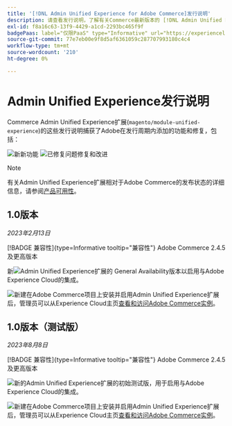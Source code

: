 ```yaml
---
title: '[!DNL Admin Unified Experience for Adobe Commerce]发行说明'
description: 请查看发行说明，了解有关Commerce最新版本的 [!DNL Admin Unified Experience] 扩展的信息。
exl-id: f8a16c63-13f9-4429-a1cd-2293bc465f9f
badgePaas: label="仅限PaaS" type="Informative" url="https://experienceleague.adobe.com/zh-hans/docs/commerce/user-guides/product-solutions" tooltip="仅适用于云项目(Adobe管理的PaaS基础架构)和内部部署项目上的Adobe Commerce 。"
source-git-commit: 77e7eb00e9f8d5af6361059c287707993180c4c4
workflow-type: tm+mt
source-wordcount: '210'
ht-degree: 0%

---
```


# Admin Unified Experience发行说明

Commerce Admin Unified Experience扩展(`magento/module-unified-experience`)的这些发行说明捕获了Adobe在发行周期内添加的功能和修复，包括：

![新](../assets/new.svg)新功能
![已修复问题](../assets/fix.svg)修复和改进


>[!NOTE]
>
>有关Admin Unified Experience扩展相对于Adobe Commerce的发布状态的详细信息，请参阅[产品可用性](https://experienceleague.adobe.com/docs/commerce-operations/release/product-availability.html?lang=zh-Hans)。

## 1.0版本

*2023年2月13日*

[!BADGE 兼容性]{type=Informative tooltip="兼容性"} Adobe Commerce 2.4.5及更高版本

新![Admin Unified Experience扩展的](../assets/new.svg) General Availability版本以启用与Adobe Experience Cloud的集成。

![新建](../assets/new.svg)在Adobe Commerce项目上安装并启用Admin Unified Experience扩展后，管理员可以从Experience Cloud主页[查看和访问Adobe Commerce实例](admin-unified-experience-integration-overview.md)。


## 1.0版本（测试版）

*2023年8月8日*

[!BADGE 兼容性]{type=Informative tooltip="兼容性"} Adobe Commerce 2.4.5及更高版本

![新的](../assets/new.svg)Admin Unified Experience扩展的初始测试版，用于启用与Adobe Experience Cloud的集成。

![新建](../assets/new.svg)在Adobe Commerce项目上安装并启用Admin Unified Experience扩展后，管理员可以从Experience Cloud主页[查看和访问Adobe Commerce实例](admin-unified-experience-integration-overview.md)。
